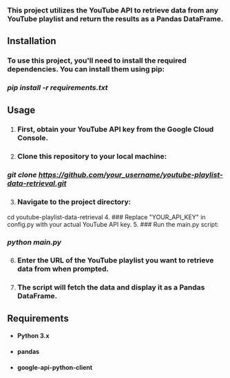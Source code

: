 ### This project utilizes the YouTube API to retrieve data from any YouTube playlist and return the results as a Pandas DataFrame.

## Installation
### To use this project, you'll need to install the required dependencies. You can install them using pip:

### *pip install -r requirements.txt*

## Usage
1. ### First, obtain your YouTube API key from the Google Cloud Console.
2. ### Clone this repository to your local machine:

### *git clone https://github.com/your_username/youtube-playlist-data-retrieval.git*

3. ### Navigate to the project directory:

cd youtube-playlist-data-retrieval
4. ### Replace "YOUR_API_KEY" in config.py with your actual YouTube API key.
5. ### Run the main.py script:
### *python main.py*
6. ### Enter the URL of the YouTube playlist you want to retrieve data from when prompted.
7. ### The script will fetch the data and display it as a Pandas DataFrame.

## Requirements
- #### Python 3.x
- #### pandas
- #### google-api-python-client